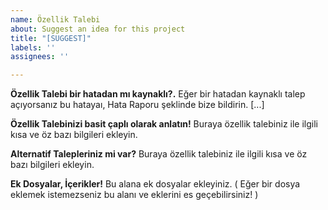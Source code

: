 ```yaml
---
name: Özellik Talebi
about: Suggest an idea for this project
title: "[SUGGEST]"
labels: ''
assignees: ''

---
```


**Özellik Talebi bir hatadan mı kaynaklı?.**
Eğer bir hatadan kaynaklı talep açıyorsanız bu hatayaı, Hata Raporu şeklinde bize bildirin. [...]

**Özellik Talebinizi basit çaplı olarak anlatın!**
Buraya özellik talebiniz ile ilgili kısa ve öz bazı bilgileri ekleyin.

**Alternatif Talepleriniz mi var?**
Buraya özellik talebiniz ile ilgili kısa ve öz bazı bilgileri ekleyin.

**Ek Dosyalar, İçerikler!**
Bu alana ek dosyalar ekleyiniz. ( Eğer bir dosya eklemek istemezseniz bu alanı ve eklerini es geçebilirsiniz! )
